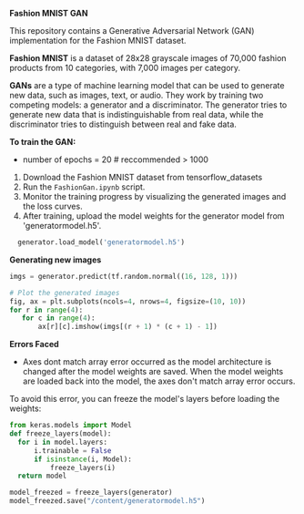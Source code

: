 **Fashion MNIST GAN**

This repository contains a Generative Adversarial Network (GAN) implementation for the Fashion MNIST dataset.

**Fashion MNIST** is a dataset of 28x28 grayscale images of 70,000 fashion products from 10 categories, with 7,000 images per category. 

**GANs** are a type of machine learning model that can be used to generate new data, such as images, text, or audio. They work by training two competing models: a generator and a discriminator. The generator tries to generate new data that is indistinguishable from real data, while the discriminator tries to distinguish between real and fake data.

**To train the GAN:**
- number of epochs = 20 # reccommended > 1000
1. Download the Fashion MNIST dataset from tensorflow_datasets
2. Run the `FashionGan.ipynb` script.
3. Monitor the training progress by visualizing the generated images and the loss curves.
4. After training, upload the model weights for the generator model from 'generatormodel.h5'.
 ```python
   generator.load_model('generatormodel.h5')
 ```

**Generating new images**
 ```python
imgs = generator.predict(tf.random.normal((16, 128, 1)))

# Plot the generated images
fig, ax = plt.subplots(ncols=4, nrows=4, figsize=(10, 10))
for r in range(4):
    for c in range(4):
        ax[r][c].imshow(imgs[(r + 1) * (c + 1) - 1])
```

**Errors Faced**
- Axes dont match array error occurred as the model architecture is changed after the model weights are saved. When the model weights are loaded back into the model, the axes don't match array error occurs.

To avoid this error, you can freeze the model's layers before loading the weights:
  
  ```python
  from keras.models import Model
  def freeze_layers(model):
    for i in model.layers:
        i.trainable = False
        if isinstance(i, Model):
            freeze_layers(i)
    return model

model_freezed = freeze_layers(generator)
model_freezed.save("/content/generatormodel.h5") 

